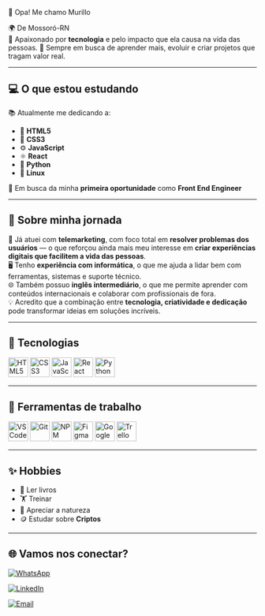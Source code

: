 👋 Opa! Me chamo Murillo

 🌍 De Mossoró-RN  
 💙 Apaixonado por **tecnologia** e pelo impacto que ela causa na vida das pessoas.
 🧠 Sempre em busca de aprender mais, evoluir e criar projetos que tragam valor real. 

---

## 💻 O que estou estudando

📚 Atualmente me dedicando a:

- 🧱 **HTML5**  
- 🎨 **CSS3**  
- ⚙️ **JavaScript**  
- ⚛️ **React**  
- 🐍 **Python**
- 🐧 **Linux**

🎯 Em busca da minha **primeira oportunidade** como **Front End Engineer**

---

## 🌱 Sobre minha jornada

💼 Já atuei com **telemarketing**, com foco total em **resolver problemas dos usuários** — o que reforçou ainda mais meu interesse em **criar experiências digitais que facilitem a vida das pessoas**.  
🖥️ Tenho **experiência com informática**, o que me ajuda a lidar bem com ferramentas, sistemas e suporte técnico.  
🌐 Também possuo **inglês intermediário**, o que me permite aprender com conteúdos internacionais e colaborar com profissionais de fora.  
💡 Acredito que a combinação entre **tecnologia, criatividade e dedicação** pode transformar ideias em soluções incríveis.

---

## 🚀 Tecnologias

<p align="left">
  <img src="https://cdn.jsdelivr.net/gh/devicons/devicon/icons/html5/html5-original.svg" width="40" alt="HTML5" />
  <img src="https://cdn.jsdelivr.net/gh/devicons/devicon/icons/css3/css3-original.svg" width="40" alt="CSS3" />
  <img src="https://cdn.jsdelivr.net/gh/devicons/devicon/icons/javascript/javascript-original.svg" width="40" alt="JavaScript" />
  <img src="https://cdn.jsdelivr.net/gh/devicons/devicon/icons/react/react-original.svg" width="40" alt="React" />
  <img src="https://cdn.jsdelivr.net/gh/devicons/devicon/icons/python/python-original.svg" width="40" alt="Python" />
</p>

---

## 🧰 Ferramentas de trabalho

<p align="left">
  <img src="https://cdn.jsdelivr.net/gh/devicons/devicon/icons/vscode/vscode-original.svg" width="40" alt="VS Code" />
  <img src="https://cdn.jsdelivr.net/gh/devicons/devicon/icons/git/git-original.svg" width="40" alt="Git" />
  <img src="https://cdn.jsdelivr.net/gh/devicons/devicon/icons/npm/npm-original-wordmark.svg" width="40" alt="NPM" />
  <img src="https://cdn.jsdelivr.net/gh/devicons/devicon/icons/figma/figma-original.svg" width="40" alt="Figma" />
  <img src="https://img.icons8.com/color/48/000000/google-drive--v2.png" width="40" alt="Google Drive" />
  <img src="https://img.icons8.com/color/48/000000/trello.png" width="40" alt="Trello" />
</p>

---

## ✨ Hobbies

- 📖 Ler livros  
- 🏋️ Treinar  
- 🌄 Apreciar a natureza  
- 🪙 Estudar sobre **Criptos**

---

## 🌐 Vamos nos conectar?

[![WhatsApp](https://img.shields.io/badge/WhatsApp-25D366?style=for-the-badge&logo=whatsapp&logoColor=white)](https://wa.me/84987972974)

[![LinkedIn](https://img.shields.io/badge/LinkedIn-blue?style=for-the-badge&logo=linkedin)](https://www.linkedin.com/in/murillo-teixeira-403692229/)  

[![Email](https://img.shields.io/badge/Email-D14836?style=for-the-badge&logo=gmail&logoColor=white)](mailto:contato.murilloteixeira@gmail.com)







